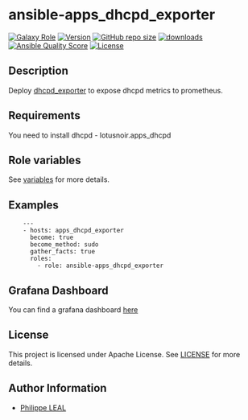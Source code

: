 # ansible-apps_dhcpd_exporter

[![Galaxy Role](https://img.shields.io/badge/galaxy-apps_dhcpd_exporter-purple?style=flat)](https://galaxy.ansible.com/lotusnoir/apps_dhcpd_exporter)
[![Version](https://img.shields.io/github/release/lotusnoir/ansible-apps_dhcpd_exporter.svg)](https://github.com/lotusnoir/ansible-apps_dhcpd_exporter/releases/latest)
[![GitHub repo size](https://img.shields.io/github/repo-size/lotusnoir/ansible-apps_dhcpd_exporter?color=orange&style=flat)](https://galaxy.ansible.com/lotusnoir/apps_dhcpd_exporter)
[![downloads](https://img.shields.io/ansible/role/d/52257)](https://galaxy.ansible.com/lotusnoir/apps_dhcpd_exporter)
[![Ansible Quality Score](https://img.shields.io/ansible/quality/52257)](https://galaxy.ansible.com/lotusnoir/apps_dhcpd_exporter)
[![License](https://img.shields.io/badge/license-Apache--2.0-brightgreen?style=flat)](https://opensource.org/licenses/Apache-2.0)

## Description

Deploy [dhcpd_exporter](https://github.com/atonkyra/dhcp-stats-prometheus) to expose dhcpd metrics to prometheus.
## Requirements

You need to install dhcpd - lotusnoir.apps_dhcpd

## Role variables

See [variables](/defaults/main.yml) for more details.

## Examples

        ---
        - hosts: apps_dhcpd_exporter
          become: true
          become_method: sudo
          gather_facts: true
          roles:
            - role: ansible-apps_dhcpd_exporter

## Grafana Dashboard

You can find a grafana dashboard [here](https://grafana.com/grafana/dashboards/13589)

## License

This project is licensed under Apache License. See [LICENSE](/LICENSE) for more details.

## Author Information

- [Philippe LEAL](https://github.com/lotusnoir)
